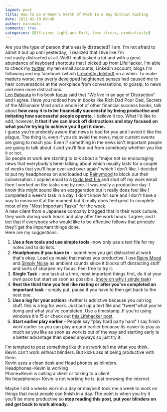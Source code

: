 ```yaml
---
layout: post
title: How To Do A Week's Worth Of Work In A Day Without Rushing
date: 2011-02-10 04:46
author: minimalc
comments: true
categories: [Efficient Light and Fast, less stress, productivity]
---
```

<div id="_mcePaste">Are you the type of person that's easily distracted? I am. I'm not afraid to admit it but up until yesterday,  I realized that I live like I'm not easily distracted at all. Well I multitasked a lot and with a great abundance of keyboard shortcuts that I picked up from LifeHacker, I'm able to check my <a href="http://twitter.com/kevinolega">twitter</a>, my ten email accounts, LinkedIn account, blogs I'm following and my facebook (which <a href="http://minimalchanges.com/why-i-chose-to-live-without-facebook/">I recently deleted)</a> on a whim. To make matters worse, <a href="http://minimalchanges.com/how-to-find-anything-anywhere-with-superhuman-senses/">my overly developed heightened senses</a> had caused me to hear conversations at the workplace from conversations, to gossip, to news and even more distractions.</div>
<div id="_mcePaste"><a href="http://leobabauta.com">Leo Babauta</a> in his book <a href="http://zenhabits.net/focus-book/">focus</a> said that "We live in an age of Distraction" and I agree. Have you noticed how in books like Rich Dad Poor Dad, Secrets of the Millionaire Mind and a whole lot of other financial success books, talk about <strong>how easy it is to be financially successful by being productive and imitating how successful people operate.</strong> I believe it too. What I'd like to add, however,<strong> it that if we can block off distractions and stay focused on what you're trying to achieve you'll get it done.</strong></div>
<div><strong>
</strong></div>
<div id="_mcePaste">I guess you're probobly aware that news is bad for you and I avoid it like the plague. The thing is, even if you do avoid the news, major current events are going to reach you. Even if something in the news isn't important people are going to talk about it and you'll find out from somebody whether you like it or not.</div>
<div id="_mcePaste">So people at work are starting to talk about a "major not so encouraging news that everybody's been talking about which usually lasts for a couple of weeks that you'll hear over and over again" which I don't like. I decided to put my headphones on and loaded up <a href="http://www.rainymood.com/">Rainymood</a> to block out their conversation. I copied email to a <a href="http://lifehacker.com/#!5743081/why-i-get-more-done-with-plain-text-to+do-lists">to do text file </a>and shut off my work email then I worked on the tasks one by one. It was really a productive day. I know this might sound like an exaggeration but it really does feel like I completed a week's task in a day. I don't know for sure and I don't have a way to measure it at the moment but it really does feel great to complete most of my "<a href="http://zenhabits.net/purpose-your-day-most-important-task/">Most Important Tasks</a>" for the week.</div>
<div id="_mcePaste">A new client from a Japanese company bragged that in their work culture, they work during work hours and play after the work hours. I agree, and I bet that if everybody who would like to be effective follows that principle they'l get the important things done.</div>
<div id="_mcePaste">Here are my suggestions:</div>
<div id="_mcePaste">
<ol>
	<li><strong>Use a few tools and use simple tools</strong> -now only use a text file for my notes and to do lists.</li>
	<li><strong>Headphones if you have to</strong> - sometimes you get distracted at work that's okay. Load up music that makes you productive. I use <a href="http://www.rainymood.com/">Rainy Mood</a> and <a href="http://www.simplynoise.com/">Simply Noise</a> as ambient sounds since it blocks off distracting stuff and sorts of sharpen my focus. Feel free to try it.</li>
	<li><strong>Single Task</strong> - one task at a time, most important things first, do it at your own pace but start as soon as possible .(<a href="http://minimalchanges.com/minimal-changes-and-why-i-single-task/">more on why I single task</a>)</li>
	<li><strong>Rest the third time you feel like resting or after you've completed an important task</strong> - simply put, pause if you have to then get back to the next one.</li>
	<li><strong>Use a log for your action</strong>s -twitter is addictive because you can log stuff. this is a log for work. Just put up a text file and "tweet"what you're doing and what you've completed. Use a timestamp. If you're using windows it's f5 or check out <a href="http://lifehacker.com/#!5582372/use-a-daily-log-to-keep-yourself-focused-on-productivity">this Lifehacker post</a>.</li>
	<li><strong>Start earlier play earlier</strong> - People say "play hard party hard" I say finish work earlier so you can play around earlier because its easier to play as much as you like as soon as work is out of the way and starting early is a better advantage than speed anyways so just try it.</li>
</ol>
</div>
<div id="_mcePaste">I'm tempted to post something like this at work tell me what you think.</div>
<div id="_mcePaste">Kevin can't work without blinders. But kicks ass at being productive with them.</div>
<div id="_mcePaste">Kevin uses a clean desk and Head phones as blinders.</div>
<div id="_mcePaste">Headphones=Kevin is working</div>
<div id="_mcePaste">Phone=Kevin is calling a client or talking to a client</div>
<div id="_mcePaste">No headphones= Kevin is not working he is  just browsing the internet.</div>
<div id="_mcePaste">

Maybe I did a weeks work in a day or maybe it took me a week to work on things that most people can finish in a day.<strong> </strong>The point is when you try it you'll be more productive so<strong> stop reading this post, put your blinders on and get back to work already.</strong>

</div>
